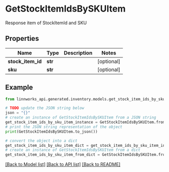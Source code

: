 # GetStockItemIdsBySKUItem

Response item of StockItemId and SKU

## Properties

Name | Type | Description | Notes
------------ | ------------- | ------------- | -------------
**stock_item_id** | **str** |  | [optional] 
**sku** | **str** |  | [optional] 

## Example

```python
from linnworks_api.generated.inventory.models.get_stock_item_ids_by_sku_item import GetStockItemIdsBySKUItem

# TODO update the JSON string below
json = "{}"
# create an instance of GetStockItemIdsBySKUItem from a JSON string
get_stock_item_ids_by_sku_item_instance = GetStockItemIdsBySKUItem.from_json(json)
# print the JSON string representation of the object
print(GetStockItemIdsBySKUItem.to_json())

# convert the object into a dict
get_stock_item_ids_by_sku_item_dict = get_stock_item_ids_by_sku_item_instance.to_dict()
# create an instance of GetStockItemIdsBySKUItem from a dict
get_stock_item_ids_by_sku_item_from_dict = GetStockItemIdsBySKUItem.from_dict(get_stock_item_ids_by_sku_item_dict)
```
[[Back to Model list]](../README.md#documentation-for-models) [[Back to API list]](../README.md#documentation-for-api-endpoints) [[Back to README]](../README.md)


